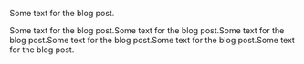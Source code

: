 Some text for the blog post.

Some text for the blog post.Some text for the blog post.Some text for the blog post.Some text for the blog post.Some text for the blog post.Some text for the blog post.
